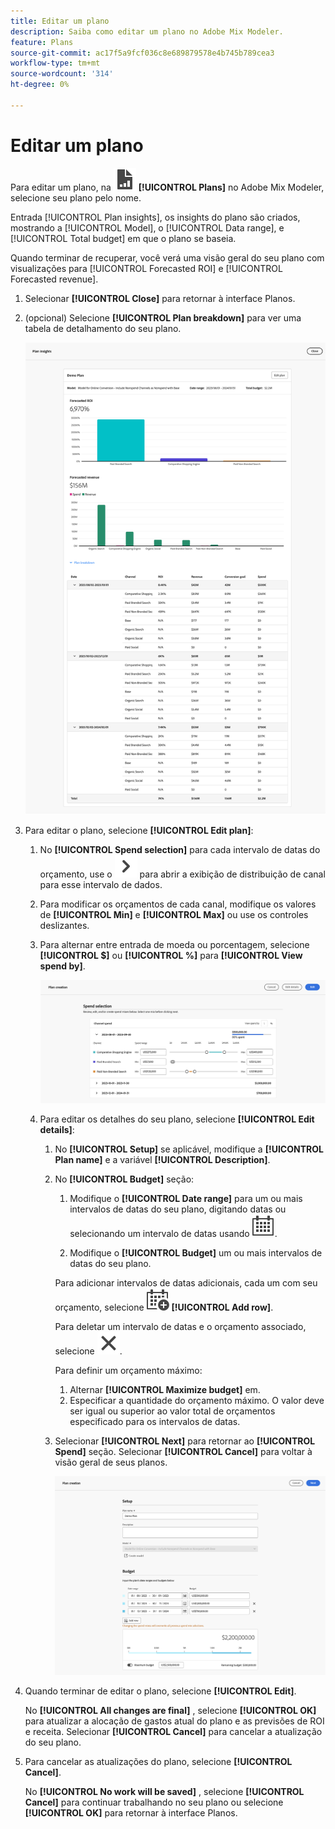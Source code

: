 ```yaml
---
title: Editar um plano
description: Saiba como editar um plano no Adobe Mix Modeler.
feature: Plans
source-git-commit: ac17f5a9fcf036c8e689879578e4b745b789cea3
workflow-type: tm+mt
source-wordcount: '314'
ht-degree: 0%

---
```



# Editar um plano

Para editar um plano, na ![PLan](../assets/icons/FileChart.svg) **[!UICONTROL Plans]** no Adobe Mix Modeler, selecione seu plano pelo nome.

Entrada [!UICONTROL Plan insights], os insights do plano são criados, mostrando a [!UICONTROL Model], o [!UICONTROL Data range], e [!UICONTROL Total budget] em que o plano se baseia.

Quando terminar de recuperar, você verá uma visão geral do seu plano com visualizações para [!UICONTROL Forecasted ROI] e [!UICONTROL Forecasted revenue].

1. Selecionar **[!UICONTROL Close]** para retornar à interface Planos.

1. (opcional) Selecione **[!UICONTROL Plan breakdown]** para ver uma tabela de detalhamento do seu plano.

   ![Visão geral de um plano](../assets/overview-plan.png)

1. Para editar o plano, selecione **[!UICONTROL Edit plan]**:

   1. No **[!UICONTROL Spend selection]** para cada intervalo de datas do orçamento, use o ![Divisa](../assets/icons/ChevronRight.svg) para abrir a exibição de distribuição de canal para esse intervalo de dados.

   1. Para modificar os orçamentos de cada canal, modifique os valores de **[!UICONTROL Min]** e **[!UICONTROL Max]** ou use os controles deslizantes.

   1. Para alternar entre entrada de moeda ou porcentagem, selecione **[!UICONTROL $]** ou **[!UICONTROL %]** para **[!UICONTROL View spend by]**.

      ![Seleção de gastos](../assets/spend-selection.png)

   1. Para editar os detalhes do seu plano, selecione **[!UICONTROL Edit details]**:

      1. No **[!UICONTROL Setup]** se aplicável, modifique a **[!UICONTROL Plan name]** e a variável **[!UICONTROL Description]**.

      1. No **[!UICONTROL Budget]** seção:

         1. Modifique o **[!UICONTROL Date range]** para um ou mais intervalos de datas do seu plano, digitando datas ou selecionando um intervalo de datas usando ![Calendário](../assets/icons/Calendar.svg).

         1. Modifique o **[!UICONTROL Budget]** um ou mais intervalos de datas do seu plano.

         Para adicionar intervalos de datas adicionais, cada um com seu orçamento, selecione ![CalendárioAdicionar](../assets/icons/CalendarAdd.svg) **[!UICONTROL Add row]**.

         Para deletar um intervalo de datas e o orçamento associado, selecione ![Fechar](../assets/icons/Close.svg).

         Para definir um orçamento máximo:

         1. Alternar **[!UICONTROL Maximize budget]** em.
         1. Especificar a quantidade do orçamento máximo. O valor deve ser igual ou superior ao valor total de orçamentos especificado para os intervalos de datas.

      1. Selecionar **[!UICONTROL Next]** para retornar ao **[!UICONTROL Spend]** seção. Selecionar **[!UICONTROL Cancel]** para voltar à visão geral de seus planos.

         ![Detalhes do plano](../assets/plan-details.png)


1. Quando terminar de editar o plano, selecione **[!UICONTROL Edit]**.

   No **[!UICONTROL All changes are final]** , selecione **[!UICONTROL OK]** para atualizar a alocação de gastos atual do plano e as previsões de ROI e receita. Selecionar **[!UICONTROL Cancel]** para cancelar a atualização do seu plano.

1. Para cancelar as atualizações do plano, selecione **[!UICONTROL Cancel]**.

   No **[!UICONTROL No work will be saved]** , selecione **[!UICONTROL Cancel]** para continuar trabalhando no seu plano ou selecione **[!UICONTROL OK]** para retornar à interface Planos.

